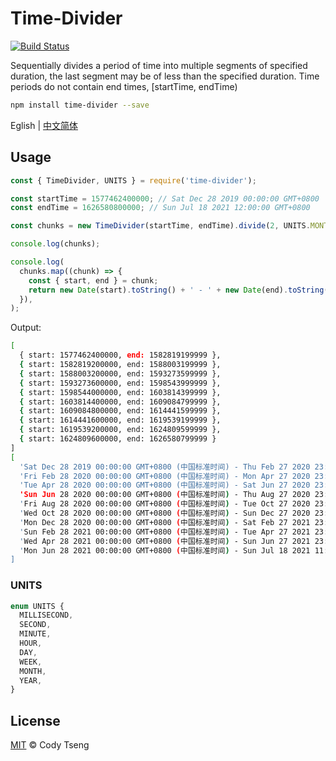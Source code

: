 # Time-Divider

[![Build Status](https://app.travis-ci.com/CodyTseng/time-divider.svg?branch=master)](https://app.travis-ci.com/CodyTseng/time-divider)

Sequentially divides a period of time into multiple segments of specified duration, the last segment may be of less than the specified duration. Time periods do not contain end times, [startTime, endTime)

```bash
npm install time-divider --save
```

Eglish | [中文简体](./README_zh.md)

## Usage

```js
const { TimeDivider, UNITS } = require('time-divider');

const startTime = 1577462400000; // Sat Dec 28 2019 00:00:00 GMT+0800
const endTime = 1626580800000; // Sun Jul 18 2021 12:00:00 GMT+0800

const chunks = new TimeDivider(startTime, endTime).divide(2, UNITS.MONTH);

console.log(chunks);

console.log(
  chunks.map((chunk) => {
    const { start, end } = chunk;
    return new Date(start).toString() + ' - ' + new Date(end).toString();
  }),
);
```

Output:

```bash
[
  { start: 1577462400000, end: 1582819199999 },
  { start: 1582819200000, end: 1588003199999 },
  { start: 1588003200000, end: 1593273599999 },
  { start: 1593273600000, end: 1598543999999 },
  { start: 1598544000000, end: 1603814399999 },
  { start: 1603814400000, end: 1609084799999 },
  { start: 1609084800000, end: 1614441599999 },
  { start: 1614441600000, end: 1619539199999 },
  { start: 1619539200000, end: 1624809599999 },
  { start: 1624809600000, end: 1626580799999 }
]
[
  'Sat Dec 28 2019 00:00:00 GMT+0800 (中国标准时间) - Thu Feb 27 2020 23:59:59 GMT+0800 (中国标准时间)',
  'Fri Feb 28 2020 00:00:00 GMT+0800 (中国标准时间) - Mon Apr 27 2020 23:59:59 GMT+0800 (中国标准时间)',
  'Tue Apr 28 2020 00:00:00 GMT+0800 (中国标准时间) - Sat Jun 27 2020 23:59:59 GMT+0800 (中国标准时间)',
  'Sun Jun 28 2020 00:00:00 GMT+0800 (中国标准时间) - Thu Aug 27 2020 23:59:59 GMT+0800 (中国标准时间)',
  'Fri Aug 28 2020 00:00:00 GMT+0800 (中国标准时间) - Tue Oct 27 2020 23:59:59 GMT+0800 (中国标准时间)',
  'Wed Oct 28 2020 00:00:00 GMT+0800 (中国标准时间) - Sun Dec 27 2020 23:59:59 GMT+0800 (中国标准时间)',
  'Mon Dec 28 2020 00:00:00 GMT+0800 (中国标准时间) - Sat Feb 27 2021 23:59:59 GMT+0800 (中国标准时间)',
  'Sun Feb 28 2021 00:00:00 GMT+0800 (中国标准时间) - Tue Apr 27 2021 23:59:59 GMT+0800 (中国标准时间)',
  'Wed Apr 28 2021 00:00:00 GMT+0800 (中国标准时间) - Sun Jun 27 2021 23:59:59 GMT+0800 (中国标准时间)',
  'Mon Jun 28 2021 00:00:00 GMT+0800 (中国标准时间) - Sun Jul 18 2021 11:59:59 GMT+0800 (中国标准时间)'
]
```

### UNITS

```ts
enum UNITS {
  MILLISECOND,
  SECOND,
  MINUTE,
  HOUR,
  DAY,
  WEEK,
  MONTH,
  YEAR,
}
```

## License

[MIT](./LICENSE) © Cody Tseng
